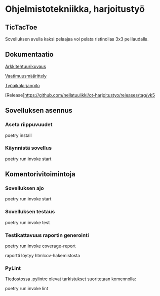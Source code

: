 # Ohjelmistotekniikka, harjoitustyö



## TicTacToe

Sovelluksen avulla kaksi pelaajaa voi pelata ristinollaa 3x3 pelilaudalla.

## Dokumentaatio


[Arkkitehtuurikuvaus](https://github.com/nellatuulikki/ot-harjoitustyo/blob/master/dokumentaatio/vaatimusmaarittely.md)

[Vaatimuusmäärittely](https://github.com/nellatuulikki/ot-harjoitustyo/blob/master/dokumentaatio/vaatimusmaarittely.md)

[Työaikakirjanpito](https://github.com/nellatuulikki/ot-harjoitustyo/blob/master/dokumentaatio/tuntikirjanpito.md)

[Release]https://github.com/nellatuulikki/ot-harjoitustyo/releases/tag/vk5

## Sovelluksen asennus

### Aseta riippuvuudet 

  poetry install
  
### Käynnistä sovellus 
  
  poetry run invoke start
  
## Komentorivitoimintoja
 
### Sovelluksen ajo
 
  poetry run invoke start
 
### Sovelluksen testaus
 
  poetry run invoke test
  
### Testikattavuus raportin generointi
 
  poetry run invoke coverage-report
  
  raportti löytyy htmlcov-hakemistosta
  
### PyLint
  
  Tiedostossa .pylintrc olevat tarkistukset suoritetaan komennolla:
  
  poetry run invoke lint
 
